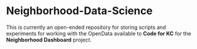 # Neighborhood-Data-Science

This is currently an open-ended repository for storing scripts and experiments for working with the OpenData available to **Code for KC** for the **Neighborhood Dashboard** project.
